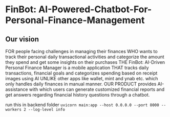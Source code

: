 # FinBot: AI-Powered-Chatbot-For-Personal-Finance-Management

## Our vision

FOR people facing challenges in managing their finances WHO wants to track their personal daily transactional activities and categorize the amount they spend and get some insights on their purchases THE FinBot: AI-Driven Personal Finance Manager is a mobile application THAT tracks daily transactions, financial goals and categorizes spending based on receipt images using AI UNLIKE other apps like wallet, mint and ynab etc. which only handles daily finances in manual manner. OUR PRODUCT provides AI-assistance with which users can generate customized financial reports and get answers regarding financial history questions through a chatbot.​


run this in backend folder 
`uvicorn main:app --host 0.0.0.0 --port 8000 --workers 2 --log-level info`
